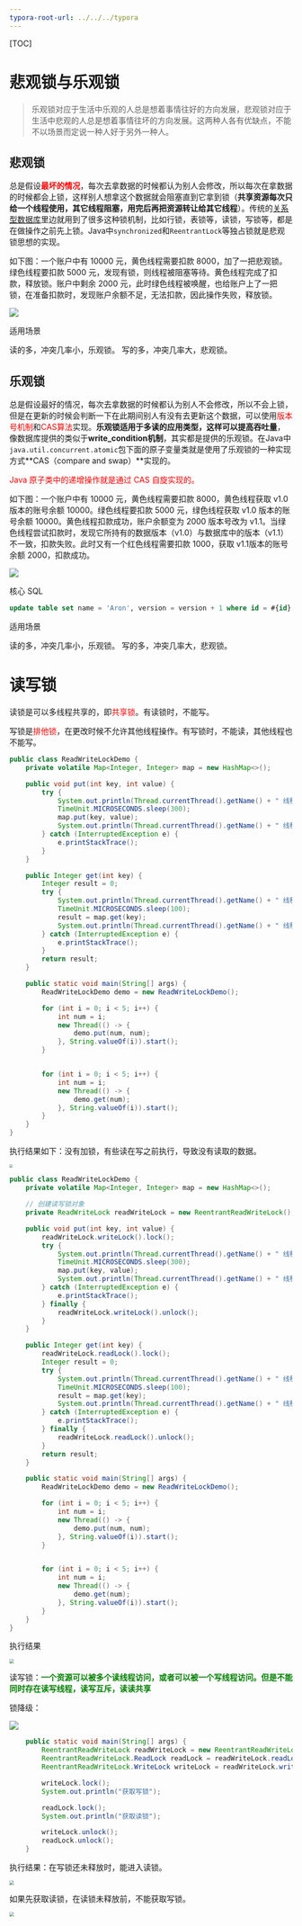 ```yaml
---
typora-root-url: ../../../typora
---
```


[TOC]

# 悲观锁与乐观锁



> 乐观锁对应于生活中乐观的人总是想着事情往好的方向发展，悲观锁对应于生活中悲观的人总是想着事情往坏的方向发展。这两种人各有优缺点，不能不以场景而定说一种人好于另外一种人。



## 悲观锁

总是假设<font color=red>**最坏的情况**</font>，每次去拿数据的时候都认为别人会修改，所以每次在拿数据的时候都会上锁，这样别人想拿这个数据就会阻塞直到它拿到锁（**共享资源每次只给一个线程使用，其它线程阻塞，用完后再把资源转让给其它线程**）。传统的[关系型数据库](https://www.zhihu.com/search?q=关系型数据库&search_source=Entity&hybrid_search_source=Entity&hybrid_search_extra={"sourceType"%3A"article"%2C"sourceId"%3A"40211594"})里边就用到了很多这种锁机制，比如行锁，表锁等，读锁，写锁等，都是在做操作之前先上锁。Java中`synchronized`和`ReentrantLock`等独占锁就是悲观锁思想的实现。



如下图：一个账户中有 10000 元，黄色线程需要扣款 8000，加了一把悲观锁。绿色线程要扣款 5000 元，发现有锁，则线程被阻塞等待。黄色线程完成了扣款，释放锁。账户中剩余 2000 元，此时绿色线程被唤醒，也给账户上了一把锁，在准备扣款时，发现账户余额不足，无法扣款，因此操作失败，释放锁。

![](/images/juc/WX20230218-191759@2x.png)



适用场景

读的多，冲突几率小，乐观锁。
写的多，冲突几率大，悲观锁。

## 乐观锁

总是假设最好的情况，每次去拿数据的时候都认为别人不会修改，所以不会上锁，但是在更新的时候会判断一下在此期间别人有没有去更新这个数据，可以使用<font color=red>版本号机制</font>和<font color=red>CAS算法</font>实现。**乐观锁适用于多读的应用类型，这样可以提高吞吐量**，像数据库提供的类似于**write_condition机制**，其实都是提供的乐观锁。在Java中`java.util.concurrent.atomic`包下面的原子变量类就是使用了乐观锁的一种实现方式**CAS（compare and swap）**实现的。

<font color=red>Java 原子类中的递增操作就是通过 CAS 自旋实现的。</font>



如下图：一个账户中有 10000 元，黄色线程需要扣款 8000，黄色线程获取 v1.0 版本的账号余额 10000。绿色线程要扣款 5000 元，绿色线程获取 v1.0 版本的账号余额 10000。黄色线程扣款成功，账户余额变为 2000 版本号改为 v1.1。当绿色线程尝试扣款时，发现它所持有的数据版本（v1.0）与数据库中的版本（v1.1）不一致，扣款失败。此时又有一个红色线程需要扣款 1000，获取 v1.1版本的账号余额 2000，扣款成功。

![](/images/juc/WX20230218-191816@2x.png)

核心 SQL

```sql
update table set name = 'Aron', version = version + 1 where id = #{id} and version = #{version};  
```



适用场景

读的多，冲突几率小，乐观锁。
写的多，冲突几率大，悲观锁。



# 读写锁

读锁是可以多线程共享的，即<font color=red>共享锁</font>。有读锁时，不能写。

写锁是<font color=red>排他锁</font>，在更改时候不允许其他线程操作。有写锁时，不能读，其他线程也不能写。



```java
public class ReadWriteLockDemo {
    private volatile Map<Integer, Integer> map = new HashMap<>();

    public void put(int key, int value) {
        try {
            System.out.println(Thread.currentThread().getName() + " 线程正在写操作,key:" + key);
            TimeUnit.MICROSECONDS.sleep(300);
            map.put(key, value);
            System.out.println(Thread.currentThread().getName() + " 线程写完了,key:" + key);
        } catch (InterruptedException e) {
            e.printStackTrace();
        }
    }

    public Integer get(int key) {
        Integer result = 0;
        try {
            System.out.println(Thread.currentThread().getName() + " 线程正在读操作,key:" + key);
            TimeUnit.MICROSECONDS.sleep(100);
            result = map.get(key);
            System.out.println(Thread.currentThread().getName() + " 线程读完了,key:" + key + "\tresult:" + result);
        } catch (InterruptedException e) {
            e.printStackTrace();
        }
        return result;
    }

    public static void main(String[] args) {
        ReadWriteLockDemo demo = new ReadWriteLockDemo();

        for (int i = 0; i < 5; i++) {
            int num = i;
            new Thread(() -> {
                demo.put(num, num);
            }, String.valueOf(i)).start();
        }


        for (int i = 0; i < 5; i++) {
            int num = i;
            new Thread(() -> {
                demo.get(num);
            }, String.valueOf(i)).start();
        }
    }
}
```

 

执行结果如下：没有加锁，有些读在写之前执行，导致没有读取的数据。

<img src="/images/juc/WX20230218-214749@2x.png" style="zoom: 40%;" />





```java
public class ReadWriteLockDemo {
    private volatile Map<Integer, Integer> map = new HashMap<>();

    // 创建读写锁对象
    private ReadWriteLock readWriteLock = new ReentrantReadWriteLock();

    public void put(int key, int value) {
        readWriteLock.writeLock().lock();
        try {
            System.out.println(Thread.currentThread().getName() + " 线程正在写操作,key:" + key);
            TimeUnit.MICROSECONDS.sleep(300);
            map.put(key, value);
            System.out.println(Thread.currentThread().getName() + " 线程写完了,key:" + key);
        } catch (InterruptedException e) {
            e.printStackTrace();
        } finally {
            readWriteLock.writeLock().unlock();
        }
    }

    public Integer get(int key) {
        readWriteLock.readLock().lock();
        Integer result = 0;
        try {
            System.out.println(Thread.currentThread().getName() + " 线程正在读操作,key:" + key);
            TimeUnit.MICROSECONDS.sleep(100);
            result = map.get(key);
            System.out.println(Thread.currentThread().getName() + " 线程读完了,key:" + key + "\tresult:" + result);
        } catch (InterruptedException e) {
            e.printStackTrace();
        } finally {
            readWriteLock.readLock().unlock();
        }
        return result;
    }

    public static void main(String[] args) {
        ReadWriteLockDemo demo = new ReadWriteLockDemo();

        for (int i = 0; i < 5; i++) {
            int num = i;
            new Thread(() -> {
                demo.put(num, num);
            }, String.valueOf(i)).start();
        }


        for (int i = 0; i < 5; i++) {
            int num = i;
            new Thread(() -> {
                demo.get(num);
            }, String.valueOf(i)).start();
        }
    }
}
```



执行结果

<img src="/images/juc/WX20230218-215247@2x.png" style="zoom:50%;" />



读写锁：<font color=green>**一个资源可以被多个读线程访问，或者可以被一个写线程访问。但是不能同时存在读写线程，读写互斥，读读共享**</font>



锁降级：

![](/images/juc/WX20230219-160807@2x.png)



```java
    public static void main(String[] args) {
        ReentrantReadWriteLock readWriteLock = new ReentrantReadWriteLock();
        ReentrantReadWriteLock.ReadLock readLock = readWriteLock.readLock();
        ReentrantReadWriteLock.WriteLock writeLock = readWriteLock.writeLock();

        writeLock.lock();
        System.out.println("获取写锁");

        readLock.lock();
        System.out.println("获取读锁");

        writeLock.unlock();
        readLock.unlock();
    }
```

执行结果：在写锁还未释放时，能进入读锁。

<img src="/images/juc/WX20230219-161129@2x.png" style="zoom:50%;" />





如果先获取读锁，在读锁未释放前，不能获取写锁。

<img src="/images/juc/WX20230219-161252@2x.png" style="zoom:50%;" />